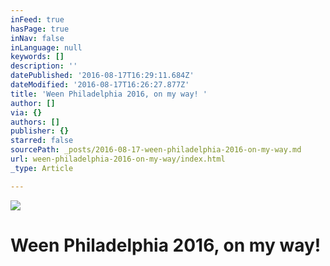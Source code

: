 ```yaml
---
inFeed: true
hasPage: true
inNav: false
inLanguage: null
keywords: []
description: ''
datePublished: '2016-08-17T16:29:11.684Z'
dateModified: '2016-08-17T16:26:27.877Z'
title: 'Ween Philadelphia 2016, on my way! '
author: []
via: {}
authors: []
publisher: {}
starred: false
sourcePath: _posts/2016-08-17-ween-philadelphia-2016-on-my-way.md
url: ween-philadelphia-2016-on-my-way/index.html
_type: Article

---
```

![](https://the-grid-user-content.s3-us-west-2.amazonaws.com/fd0a9b71-b85a-4b0c-95fc-dee569010681.png)

# Ween Philadelphia 2016, on my way!